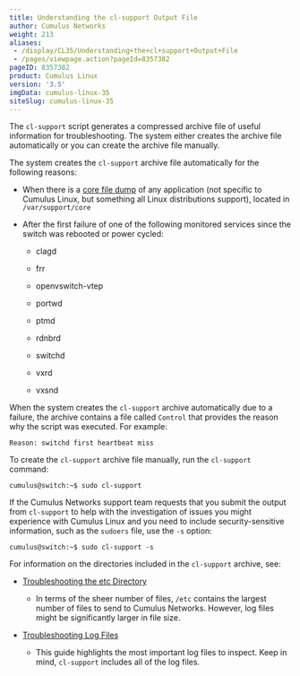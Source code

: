```yaml
---
title: Understanding the cl-support Output File
author: Cumulus Networks
weight: 213
aliases:
 - /display/CL35/Understanding+the+cl+support+Output+File
 - /pages/viewpage.action?pageId=8357382
pageID: 8357382
product: Cumulus Linux
version: '3.5'
imgData: cumulus-linux-35
siteSlug: cumulus-linux-35
---
```

The `cl-support` script generates a compressed archive file of useful
information for troubleshooting. The system either creates the archive
file automatically or you can create the archive file manually.

The system creates the `cl-support` archive file automatically for the
following reasons:

  - When there is a [core file dump](http://linux.die.net/man/5/core) of
    any application (not specific to Cumulus Linux, but something all
    Linux distributions support), located in `/var/support/core`

  - After the first failure of one of the following monitored services
    since the switch was rebooted or power cycled:
    
      - clagd
    
      - frr
    
      - openvswitch-vtep
    
      - portwd
    
      - ptmd
    
      - rdnbrd
    
      - switchd
    
      - vxrd
    
      - vxsnd

When the system creates the `cl-support` archive automatically due to a
failure, the archive contains a file called `Control` that provides the
reason why the script was executed. For example:

    Reason: switchd first heartbeat miss

To create the `cl-support` archive file manually, run the `cl-support`
command:

    cumulus@switch:~$ sudo cl-support

If the Cumulus Networks support team requests that you submit the output
from `cl-support` to help with the investigation of issues you might
experience with Cumulus Linux and you need to include security-sensitive
information, such as the `sudoers` file, use the `-s` option:

    cumulus@switch:~$ sudo cl-support -s

For information on the directories included in the `cl-support` archive,
see:

  - [Troubleshooting the etc
    Directory](/version/cumulus-linux-35/Monitoring-and-Troubleshooting/Understanding-the-cl-support-Output-File/Troubleshooting-the-etc-Directory)
    - In terms of the sheer number of files, `/etc` contains the largest
    number of files to send to Cumulus Networks. However, log files
    might be significantly larger in file size.

  - [Troubleshooting Log
    Files](/version/cumulus-linux-35/Monitoring-and-Troubleshooting/Understanding-the-cl-support-Output-File/Troubleshooting-Log-Files)
    - This guide highlights the most important log files to inspect.
    Keep in mind, `cl-support` includes all of the log files.

